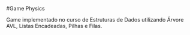 #Game Physics

Game implementado no curso de Estruturas de Dados utilizando Árvore AVL, Listas Encadeadas, Pilhas e Filas.